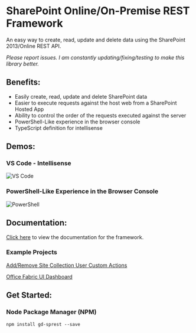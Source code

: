 # SharePoint Online/On-Premise REST Framework
An easy way to create, read, update and delete data using the SharePoint 2013/Online REST API.

*Please report issues. I am constantly updating/fixing/testing to make this library better.*

## Benefits:
* Easily create, read, update and delete SharePoint data
* Easier to execute requests against the host web from a SharePoint Hosted App
* Ability to control the order of the requests executed against the server
* PowerShell-Like experience in the browser console
* TypeScript definition for intellisense

## Demos:
### VS Code - Intellisense
![VS Code](https://raw.githubusercontent.com/gunjandatta/sprest/master/images/demo-VSCode.gif)

### PowerShell-Like Experience in the Browser Console
![PowerShell](https://raw.githubusercontent.com/gunjandatta/sprest/master/images/demo-ConsoleWindow.gif)

## Documentation:
[Click here](https://github.com/gunjandatta/sprest/wiki) to view the documentation for the framework.

### Example Projects
[Add/Remove Site Collection User Custom Actions](https://github.com/gunjandatta/sprest-sitecustomactions)

[Office Fabric UI Dashboard](https://github.com/gunjandatta/sprest-list)

## Get Started:
### Node Package Manager (NPM)
```
npm install gd-sprest --save
```
